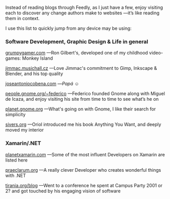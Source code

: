 Instead of reading blogs through Feedly, as I just have a few, enjoy visiting
each to discover any change authors make to websites —it’s like reading them in
context.

I use this list to quickly jump from any device may be using:

### Software Development, Graphic Design & Life in general

[grumpygamer.com](https://grumpygamer.com) —Ron Gilbert's, developed one of my
childhood video-games: Monkey Island

[jimmac.musichall.cz](http://jimmac.musichall.cz) —Love Jimmac's commitment to
Gimp, Inkscape & Blender, and his top quality

[joseantoniocobena.com](https://www.joseantoniocobena.com) —*Papá* ☺️

[people.gnome.org/~federico](https://people.gnome.org/~federico/) —Federico
founded Gnome along with Miguel de Icaza, and enjoy visiting his site from time
to time to see what’s he on

[planet.gnome.org](http://planet.gnome.org/) —What's going on with Gnome, I like their search for simplicity

[sivers.org](https://sivers.org) —Oriol introduced me his book Anything You
Want, and deeply moved my interior

### Xamarin/.NET

[planetxamarin.com](https://www.planetxamarin.com/preview) —Some of the most
influent Developers on Xamarin are listed here

[praeclarum.org](http://praeclarum.org) —A really clever Developer who creates
wonderful things with .NET

[tirania.org/blog](http://tirania.org/blog) —Went to a conference he spent at
Campus Party 2001 or 2? and got touched by his engaging vision of software
